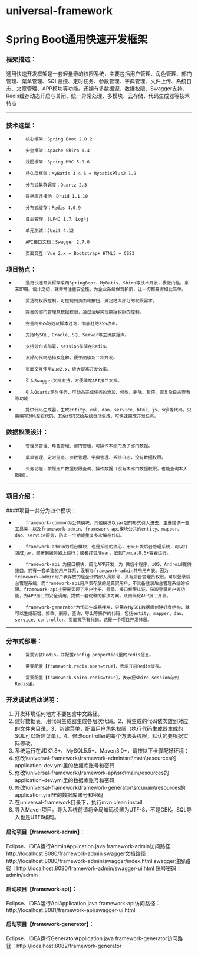 # universal-framework
# Spring Boot通用快速开发框架

###   框架描述：
   通用快速开发框架是一套轻量级的权限系统，主要包括用户管理、角色管理、部门管理、菜单管理、SQL监控、定时任务、参数管理、字典管理、文件上传、系统日志、文章管理、APP模块等功能。还拥有多数据源、数据权限、Swagger支持、Redis缓存动态开启与关闭、统一异常处理、多模块、云存储、代码生成器等技术特点
   
------------

### 技术选型：
-         核心框架：Spring Boot 2.0.2
-         安全框架：Apache Shiro 1.4
-         视图框架：Spring MVC 5.0.6
-         持久层框架：MyBatis 3.4.6 + MybatisPlus2.1.9
-         分布式集群调度：Quartz 2.3
-         数据库连接池：Druid 1.1.10
-         分布式缓存：Redis 4.0.9
-         日志管理：SLF4J 1.7、Log4j
-         单元测试：JUnit 4.12
-         API接口文档：Swagger 2.7.0
-         页面交互：Vue 2.x + Bootstrap+ HTML5 + CSS3

### 项目特点：
-         通用快速开发框架采用SpringBoot、MyBatis、Shiro等技术开发，极低门槛，拿来即用。设计之初，就非常注重安全性，为企业系统保驾护航，让一切都变得如此简单。
-         灵活的权限控制，可控制到页面和按钮，满足绝大部分的权限需求。
-         完善的部门管理及数据权限，通过注解实现数据权限的控制。
-         完善的XSS防范及脚本过滤，彻底杜绝XSS攻击。
-         支持MySQL、Oracle、SQL Server等主流数据库。
-         支持分布式部署，session存储在Redis。
-         友好的代码结构及注释，便于阅读及二次开发。
-         页面交互使用Vue2.x，极大提高开发效率。
-         引入Swagger文档支持，方便编写API接口文档。
-         引入Quartz定时任务，可动态完成任务的添加、修改、删除、暂停、恢复及日志查看等功能
-         提供代码生成器，生成entity、xml、dao、service、html、js、sql等代码。只需编写30%左右代码，其余代码交给系统自动生成，可快速完成开发任务。

### 数据权限设计：
-         管理员管理、角色管理、部门管理，可操作本部门及子部门数据。
-         菜单管理、定时任务、参数管理、字典管理、系统日志，没有数据权限。
-         业务功能，按照用户数据权限查询、操作数据（没有本部门数据权限，也能查询本人数据）。
------------

### 项目介绍：
####项目一共分为四个模块：
-         framework-common为公共模块，其他模块以jar包的形式引入进去，主要提供一些工具类，以及framework-admin、framework-api模块公共的entity、mapper、dao、service服务，防止一个功能重复多次编写代码。
-         framework-admin为后台模块，也是系统的核心，用来开发后台管理系统，可以打包成jar，部署到服务器上运行；或者打包成war，放到Tomcat8.5+容器运行。
-         framework-api 为接口模块，简化APP开发，为 微信小程序、iOS、Android提供接口，拥有一套单独的用户体系，没有与framework-admin共用用户表。因为framework-admin用户表存放的是企业内部人员账号，具有后台管理员权限，可以登录后台管理系统，而framework-api用户表存放的是真实用户，不具备登录后台管理系统的权限。framework-api主要是实现了用户注册、登录、接口权限认证、获取登录用户等功能，为APP接口的安全调用，提供一套优雅的解决方案，从而简化APP接口开发。
-         framework-generator为代码生成器模块，只需在MySQL数据库创建好表结构，就可以生成新增、修改、删除、查询、导出等操作的代码，包括entity、mapper、dao、service、controller、页面等所有代码。这是一个项目开发神器。

------------

### 分布式部署：
-         需要安装Redis，并配置config.properties里的redis信息。
-         需要配置【framework.redis.open=true】，表示开启Redis缓存。
-         需要配置【framework.shiro.redis=true】，表示把shiro session存到Redis里。

### 开发调试启动说明：
1.    开发环境任何地方不要包含中文路径。
2.    建好数据表，用代码生成器生成各层次代码。2、将生成的代码依次放到对应的文件夹目录。3、新建菜单，配置用户角色权限（执行代码生成器生成的SQL可以新建菜单）。4、修改controller的每个方法头权限，默认的要根据实际修改。
3.    系统运行在JDK1.8+、MySQL5.5+、Maven3.0+，请按以下步骤配好环境：
4.    修改\universal-framework\framework-admin\src\main\resources的application-dev.yml里的数据库账号和密码
5.    修改\universal-framework\framework-api\src\main\resources的application-dev.yml里的数据库账号和密码
6.    修改\universal-framework\framework-generator\src\main\resources的application.yml里的数据库账号和密码
7.    在universal-framework目录下，执行mvn clean install
8.    导入Maven项目。导入系统前请将全局编码设置为UTF-8，不是GBK。SQL导入也是UTF8编码。

#### 启动项目【framework-admin】：
   Eclipse、IDEA运行AdminApplication.java
   framework-admin访问路径：http://localhost:8080/framework-admin
   swagger文档路径：http://localhost:8080/framework-admin/swagger/index.html
   swagger注解路径：http://localhost:8080/framework-admin/swagger-ui.html
   账号密码：admin/admin

#### 启动项目【framework-api】：
   Eclipse、IDEA运行ApiApplication.java
   framework-api访问路径：http://localhost:8081/framework-api/swagger-ui.html

#### 启动项目【framework-generator】：
   Eclipse、IDEA运行GeneratorApplication.java
   framework-generator访问路径：http://localhost:8082/framework-generator
